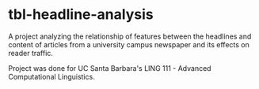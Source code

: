 # tbl-headline-analysis
A project analyzing the relationship of features between the headlines and content of articles from a university campus newspaper and its effects on reader traffic.

Project was done for UC Santa Barbara's LING 111 - Advanced Computational Linguistics.
